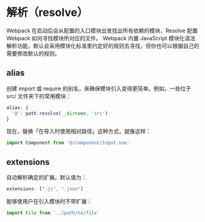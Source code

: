# 解析（resolve）

Webpack 在启动后会从配置的入口模块出发找出所有依赖的模块，Resolve 配置 Webpack 如何寻找模块所对应的文件。 Webpack 内置 JavaScript 模块化语法解析功能，默认会采用模块化标准里约定好的规则去寻找，但你也可以根据自己的需要修改默认的规则。

## alias

创建 import 或 require 的别名，来确保模块引入变得更简单。例如，一些位于 src/ 文件夹下的常用模块：

```js
alias: {
  '@': path.resolve(__dirname, 'src')
}
```

现在，替换「在导入时使用相对路径」这种方式，就像这样：

```js
import Component from '@/component/Input.vue'
```

## extensions

自动解析确定的扩展。默认值为：

```js
extensions: [".js", ".json"]
```

能够使用户在引入模块时不带扩展：

```js
import File from '../path/to/file'
```
